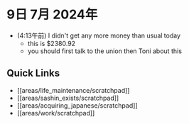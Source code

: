# 9日 7月 2024年
- (4:13午前) I didn't get any more money than usual today
  - this is $2380.92
  - you should first talk to the union then Toni about this
 



## Quick Links
- [[areas/life_maintenance/scratchpad]]
- [[areas/sashin_exists/scratchpad]]
- [[areas/acquiring_japanese/scratchpad]]
- [[areas/work/scratchpad]]
